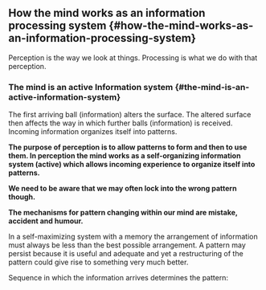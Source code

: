 ## How the mind works as an information processing system {#how-the-mind-works-as-an-information-processing-system}

Perception is the way we look at things. Processing is what we do with that perception.

### The mind is an active Information system {#the-mind-is-an-active-information-system}

The first arriving ball (information) alters the surface. The altered surface then affects the way in which further balls (information) is received. Incoming information organizes itself into patterns.

**The purpose of perception is to allow patterns to form and then to use them. In perception the mind works as a self-organizing information system (active) which allows incoming experience to organize itself into patterns.**

**We need to be aware that we may often lock into the wrong pattern though.**

**The mechanisms for pattern changing within our mind are mistake, accident and humour.**

In a self-maximizing system with a memory the arrangement of information must always be less than the best possible arrangement. A pattern may persist because it is useful and adequate and yet a restructuring of the pattern could give rise to something very much better.

Sequence in which the information arrives determines the pattern: